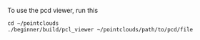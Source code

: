 To use the pcd viewer, run this 

```
cd ~/pointclouds
./beginner/build/pcl_viewer ~/pointclouds/path/to/pcd/file
```
